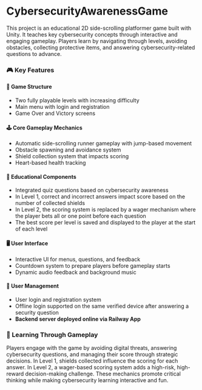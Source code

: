 # CybersecurityAwarenessGame

<p>
  This project is an educational 2D side-scrolling platformer game built with Unity. It teaches key cybersecurity concepts through interactive and engaging gameplay. Players learn by navigating through levels, avoiding obstacles, collecting protective items, and answering cybersecurity-related questions to advance.
</p>

<h3>🎮 Key Features</h3>

<h4>🧩 Game Structure</h4>
<ul>
  <li>Two fully playable levels with increasing difficulty</li>
  <li>Main menu with login and registration</li>
  <li>Game Over and Victory screens</li>
</ul>

<h4>🕹️ Core Gameplay Mechanics</h4>
<ul>
  <li>Automatic side-scrolling runner gameplay with jump-based movement</li>
  <li>Obstacle spawning and avoidance system</li>
  <li>Shield collection system that impacts scoring</li>
  <li>Heart-based health tracking</li>
</ul>

<h4>🧠 Educational Components</h4>
<ul>
  <li>Integrated quiz questions based on cybersecurity awareness</li>
  <li>In Level 1, correct and incorrect answers impact score based on the number of collected shields</li>
  <li>In Level 2, the scoring system is replaced by a wager mechanism where the player bets all or one point before each question</li>
  <li>The best score per level is saved and displayed to the player at the start of each level</li>
</ul>


<h4>🖥️ User Interface</h4>
<ul>
  <li>Interactive UI for menus, questions, and feedback</li>
  <li>Countdown system to prepare players before gameplay starts</li>
  <li>Dynamic audio feedback and background music</li>
</ul>

<h4>👤 User Management</h4>
<ul>
  <li>User login and registration system</li>
  <li>Offline login supported on the same verified device after answering a security question</li>
  <li><strong>Backend server deployed online via Railway App</strong></li>
</ul>

<h3>🧠 Learning Through Gameplay</h3>
<p>
  Players engage with the game by avoiding digital threats, answering cybersecurity questions, and managing their score through strategic decisions. In Level 1, shields collected influence the scoring for each answer. In Level 2, a wager-based scoring system adds a high-risk, high-reward decision-making challenge. These mechanics promote critical thinking while making cybersecurity learning interactive and fun.
</p>
